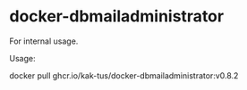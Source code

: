 # docker-dbmailadministrator

For internal usage.

Usage:

docker pull ghcr.io/kak-tus/docker-dbmailadministrator:v0.8.2
